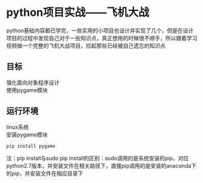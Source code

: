 # python项目实战——飞机大战
python基础内容都已学完，一些实用的小项目也设计并实现了几个，但是在设计项目的过程中发现自己对于一些知识点，真正想用的时候很不顺手，所以跟着学习视频做一个完整的飞机大战项目，捡起那些已经被自己遗忘的知识点  
## 目标  
强化面向对象程序设计  
使用pygame模块  
## 运行环境   
linux系统  
安装pygame模块  
```
pip install pygame
```
注：pip install与sudo pip install的区别：sudo调用的是系统安装的pip，对应python2.7版本，并安装文件在相关路径下，直接pip调用的是安装的anaconda下的pip，并安装文件在相应目录下


